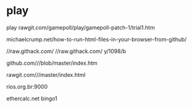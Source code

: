# play

play rawgit.com/gamepoll/play/gamepoll-patch-1/trial1.htm 


michaelcrump.net/how-to-run-html-files-in-your-browser-from-github/

//raw.githack.com/  //raw.githack.com/ y/1098/b

github.com/<your user name>/<your repo>/blob/master/index.htm

rawgit.com/<your user name>/<your repo>/master/index.html

rios.org.br:9000
  
ethercalc.net bingo1
  
